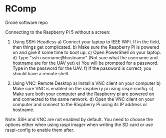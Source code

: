 # RComp
Drone software repo

Connecting to the Raspberry Pi 5 without a screen:
  1. Using SSH: Headless
     a) Connect your laptop to IEEE WiFi. If in the field, then things get complicated.
     b) Make sure the Raspberry Pi is powered on and give it some time to boot up.
     c) Open PowerShell on your laptop.
     d) Type "ssh username@hostname" (Not sure what the username and hostname are for the UAV yet)
     e) You will be prompted for a password. Type in the password for the UAV.
     f) If the password is correct, you should have a remote shell.
     
  3. Using VNC: Remote Desktop
     a) Install a VNC client on your computer
     b) Make sure VNC is enabled on the raspberry pi using raspi-config.
     c) Make sure both your computer and the Raspberry pi are powered on and connected to the same network.
     d) Open the VNC client on your computer and connect to the Raspberry Pi using its IP address or hostname.

 Note: SSH and VNC are not enabled by default. You need to choose the options either when using raspi imager when writing the SD card or use raspi-config to enable them after.
